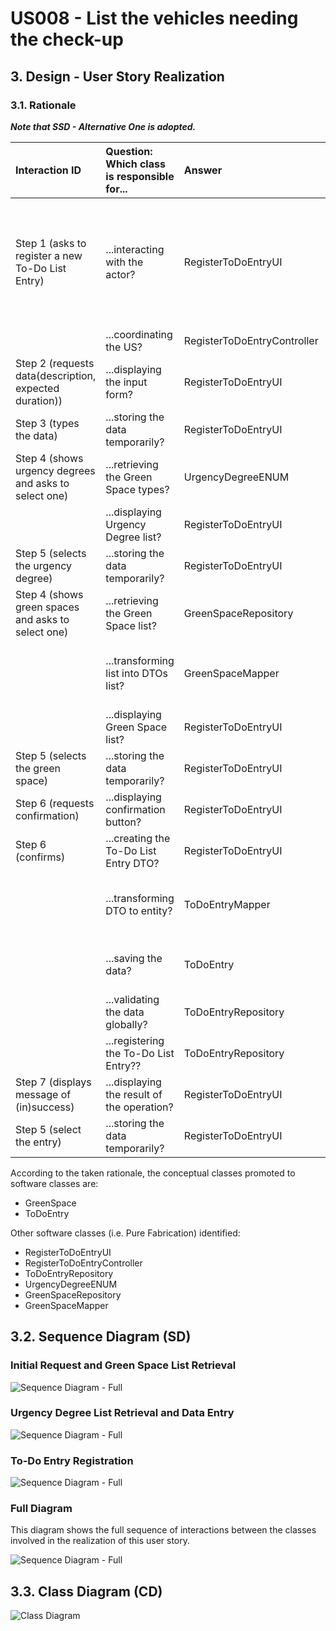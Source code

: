 # US008 - List the vehicles needing the check-up

## 3. Design - User Story Realization 

### 3.1. Rationale

_**Note that SSD - Alternative One is adopted.**_

| Interaction ID                                         | Question: Which class is responsible for... | Answer                      | Justification (with patterns)                                                                                 |
|:-------------------------------------------------------|:--------------------------------------------|:----------------------------|:--------------------------------------------------------------------------------------------------------------|
| Step 1 (asks to register a new To-Do List Entry)       | ...interacting with the actor?              | RegisterToDoEntryUI         | Pure Fabrication: there is no reason to assign this responsibility to any existing class in the Domain Model. |
|                                                        | ...coordinating the US?                     | RegisterToDoEntryController | Controller                                                                                                    |
| Step 2 (requests data(description, expected duration)) | ...displaying the input form?               | RegisterToDoEntryUI         | Pure Fabrication                                                                                              |
| Step 3 (types the data)                                | ...storing the data temporarily?            | RegisterToDoEntryUI         | IE: has the data                                                                                              |
| Step 4 (shows urgency degrees and asks to select one)  | ...retrieving the Green Space types?        | UrgencyDegreeENUM           | IE: has the data                                                                                              |
|                                                        | ...displaying Urgency Degree list?          | RegisterToDoEntryUI         | Pure Fabrication                                                                                              |
| Step 5 (selects the urgency degree)                    | ...storing the data temporarily?            | RegisterToDoEntryUI         | IE: has the data                                                                                              |
| Step 4 (shows green spaces and asks to select one)     | ...retrieving the Green Space list?         | GreenSpaceRepository        | IE: has the data                                                                                              |
|                                                        | ...transforming list into DTOs list?        | GreenSpaceMapper            | Pure Fabrication: handles transformation logic                                                                |
|                                                        | ...displaying Green Space list?             | RegisterToDoEntryUI         | Pure Fabrication                                                                                              |
| Step 5 (selects the green space)                       | ...storing the data temporarily?            | RegisterToDoEntryUI         | IE: has the data                                                                                              |
| Step 6 (requests confirmation)                         | ...displaying confirmation button?          | RegisterToDoEntryUI         | Pure Fabrication                                                                                              |
| Step 6 (confirms)                                      | ...creating the To-Do List Entry DTO?       | RegisterToDoEntryUI         | IE: has the data                                                                                              |
|                                                        | ...transforming DTO to entity?              | ToDoEntryMapper             | Pure fabrication: handles transformation logic                                                                |
|                                                        | ...saving the data?                         | ToDoEntry                   | IE: The created object has its own data                                                                       |
|                                                        | ...validating the data globally?            | ToDoEntryRepository         | IE: has all To-Do List Entries                                                                                |
|                                                        | ...registering the To-Do List Entry??       | ToDoEntryRepository         | IE: has the data                                                                                              |
| Step 7 (displays message of (in)success)               | ...displaying the result of the operation?  | RegisterToDoEntryUI         | Pure Fabrication                                                                                              |
| Step 5 (select the entry)	                             | ...storing the data temporarily?            | 	RegisterToDoEntryUI	       | IE: has the data                                                                                              |

According to the taken rationale, the conceptual classes promoted to software classes are: 

* GreenSpace
* ToDoEntry


Other software classes (i.e. Pure Fabrication) identified: 

*  RegisterToDoEntryUI
*  RegisterToDoEntryController
*  ToDoEntryRepository
*  UrgencyDegreeENUM
*  GreenSpaceRepository
*  GreenSpaceMapper


## 3.2. Sequence Diagram (SD)

### Initial Request and Green Space List Retrieval
![Sequence Diagram - Full](svg/us021-sequence-diagram-partial-GreenSpaceList.svg)

### Urgency Degree List Retrieval and Data Entry
![Sequence Diagram - Full](svg/us021-sequence-diagram-partial-UrgencyDegree.svg)

### To-Do Entry Registration
![Sequence Diagram - Full](svg/us021-sequence-diagram-partial-ToDOEntryRegister.svg)


### Full Diagram

This diagram shows the full sequence of interactions between the classes involved in the realization of this user story.

![Sequence Diagram - Full](svg/us021-sequence-diagram.svg)

## 3.3. Class Diagram (CD)

![Class Diagram](svg/us021-class-diagram.svg)